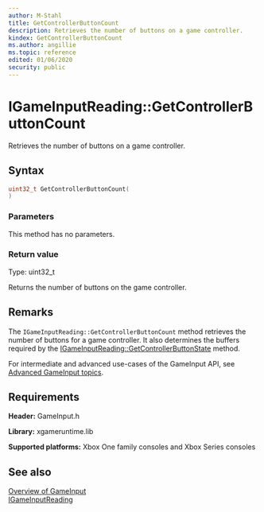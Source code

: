 ```yaml
---
author: M-Stahl
title: GetControllerButtonCount
description: Retrieves the number of buttons on a game controller.
kindex: GetControllerButtonCount
ms.author: angillie
ms.topic: reference
edited: 01/06/2020
security: public
---
```


# IGameInputReading::GetControllerButtonCount  

Retrieves the number of buttons on a game controller.  

## Syntax  
  
```cpp
uint32_t GetControllerButtonCount(  
)  
```  
  
### Parameters  
  
This method has no parameters.
  
### Return value  

Type: uint32_t

Returns the number of buttons on the game controller.  
  
## Remarks  
  
The ``IGameInputReading::GetControllerButtonCount`` method retrieves the number of buttons for a game controller. It also determines the buffers required by the [IGameInputReading::GetControllerButtonState](igameinputreading_getcontrollerbuttonstate.md) method. 

For intermediate and advanced use-cases of the GameInput API, see [Advanced GameInput topics](../../../../../../input/advanced/input-advanced-topics.md).  
  
## Requirements  
  
**Header:** GameInput.h
  
**Library:** xgameruntime.lib
  
**Supported platforms:** Xbox One family consoles and Xbox Series consoles  
  
## See also  

[Overview of GameInput](../../../../../../input/overviews/input-overview.md)  
[IGameInputReading](../igameinputreading.md)  
  
  
